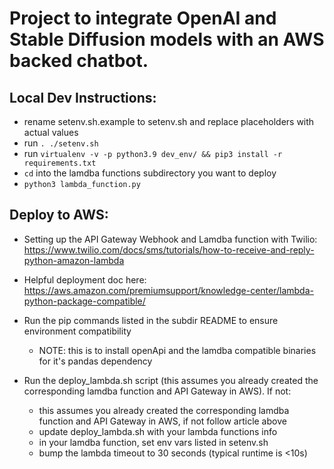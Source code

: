 # Project to integrate OpenAI and Stable Diffusion models with an AWS backed chatbot. #

## Local Dev Instructions: ##
- rename setenv.sh.example to setenv.sh and replace placeholders with actual values
- run `. ./setenv.sh`
- run `virtualenv -v -p python3.9 dev_env/ && pip3 install -r requirements.txt`
- `cd` into the lamdba functions subdirectory you want to deploy
- `python3 lambda_function.py`

## Deploy to AWS: ##
- Setting up the API Gateway Webhook and Lamdba function with Twilio: https://www.twilio.com/docs/sms/tutorials/how-to-receive-and-reply-python-amazon-lambda

- Helpful deployment doc here: https://aws.amazon.com/premiumsupport/knowledge-center/lambda-python-package-compatible/

- Run the pip commands listed in the subdir README to ensure environment compatibility
    - NOTE: this is to install openApi and the lamdba compatible binaries for it's pandas dependency
- Run the deploy_lambda.sh script (this assumes you already created the corresponding lamdba function and API Gateway in AWS). If not:
    - this assumes you already created the corresponding lamdba function and API Gateway in AWS, if not follow article above
    - update deploy_lambda.sh with your lambda functions info
    - in your lamdba function, set env vars listed in setenv.sh
    - bump the lambda timeout to 30 seconds (typical runtime is <10s)